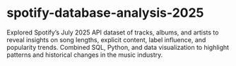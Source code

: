 # spotify-database-analysis-2025
Explored Spotify’s July 2025 API dataset of tracks, albums, and artists to reveal insights on song lengths, explicit content, label influence, and popularity trends. Combined SQL, Python, and data visualization to highlight patterns and historical changes in the music industry.
